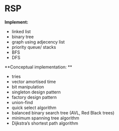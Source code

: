 # RSP

**Implement:**
- linked list
- binary tree
- graph using adjecency list
- priority queue/ stacks
- BFS
- DFS


**Conceptual implementation: **
- tries
- vector amortised time
- bit manipulation
- singleton design pattern
- factory design pattern
- union-find
- quick select algorithm
- balanced binary search tree (AVL, Red Black trees)
- minimum spanning tree algorithm
-  Dijkstra’s shortest path algorithm
